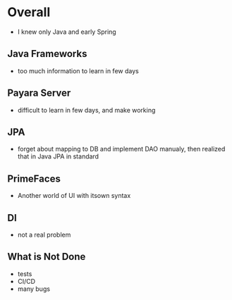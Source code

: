 # Overall

- I knew only Java and early Spring

## Java Frameworks
 
- too much information to learn in few days

## Payara Server

- difficult to learn in few days, and make  working

## JPA

- forget about mapping to DB and implement DAO manualy, then realized that in Java JPA in standard

## PrimeFaces

- Another world of UI with itsown syntax

## DI

- not a real problem

## What is Not Done

 - tests
 - CI/CD
 - many bugs